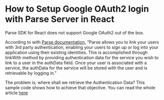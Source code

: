 # How to Setup Google OAuth2 login with Parse Server in React

Parse SDK for React does not support Google OAuth2 out of the box. 

According to with [Parse documentation](https://docs.parseplatform.org/js/guide/#linking-users), “Parse allows you to link your users with 3rd party authentication, enabling your users to sign up or log into your application using their existing identities. This is accomplished through linkWith method by providing authentication data for the service you wish to link to a user in the authData field. Once your user is associated with a service, the authData for the service will be stored with the user and is retrievable by logging in.”

The problem is, where shall we retrieve the Authentication Data? This sample code shows how to achieve that objective. You can read the whole article [here](https://www.autodidaktum.com/how-to-setup-google-oauth2-login-with-parse-server-in-react/)

